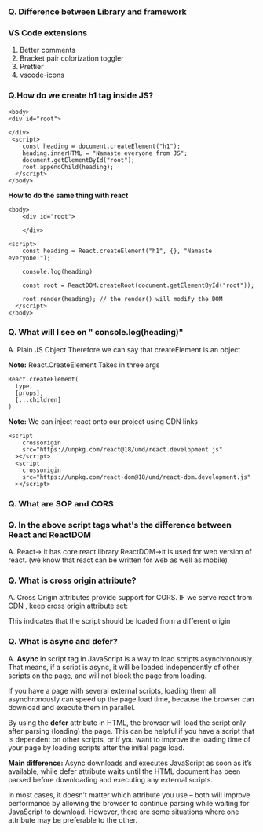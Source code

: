 ### Q. Difference between Library and framework

### VS Code extensions

1. Better comments
2. Bracket pair colorization toggler
3. Prettier
4. vscode-icons

### Q.How do we create h1 tag inside JS?

```
<body>
<div id="root">

</div>
 <script>
    const heading = document.createElement("h1");
    heading.innerHTML = "Namaste everyone from JS";
    document.getElementById("root");
    root.appendChild(heading);
  </script>
</body>
```

**How to do the same thing with react**

```
<body>
    <div id="root">

    </div>

<script>
    const heading = React.createElement("h1", {}, "Namaste everyone!");

    console.log(heading)

    const root = ReactDOM.createRoot(document.getElementById("root"));

    root.render(heading); // the render() will modify the DOM
  </script>
</body>
```

### Q. What will I see on " console.log(heading)"

A. Plain JS Object
Therefore we can say that createElement is an object

**Note:** React.CreateElement Takes in three args

```
React.createElement(
  type,
  [props],
  [...children]
)
```

**Note:** We can inject react onto our project using CDN links

```
<script
    crossorigin
    src="https://unpkg.com/react@18/umd/react.development.js"
  ></script>
  <script
    crossorigin
    src="https://unpkg.com/react-dom@18/umd/react-dom.development.js"
  ></script>
```

### Q. What are SOP and CORS

### Q. In the above script tags what's the difference between React and ReactDOM

A. React-> it has core react library
ReactDOM->it is used for web version of react. (we know that react can be written for web as well as mobile)

### Q. What is cross origin attribute?

A. Cross Origin attributes provide support for CORS.
IF we serve react from CDN , keep cross origin attribute set:

<script crossorigin src=""></script>

This indicates that the script should be loaded from a different origin

### Q. What is async and defer?

A. **Async** in script tag in JavaScript is a way to load scripts asynchronously. That means, if a script is async, it will be loaded independently of other scripts on the page, and will not block the page from loading.

If you have a page with several external scripts, loading them all asynchronously can speed up the page load time, because the browser can download and execute them in parallel.

By using the **defer** attribute in HTML, the browser will load the script only after parsing (loading) the page. This can be helpful if you have a script that is dependent on other scripts, or if you want to improve the loading time of your page by loading scripts after the initial page load.

**Main difference:**
Async downloads and executes JavaScript as soon as it’s available, while defer attribute waits until the HTML document has been parsed before downloading and executing any external scripts.

In most cases, it doesn’t matter which attribute you use – both will improve performance by allowing the browser to continue parsing while waiting for JavaScript to download. However, there are some situations where one attribute may be preferable to the other.
